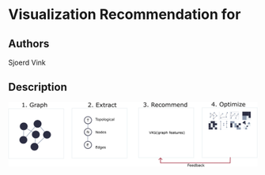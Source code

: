 # Visualization Recommendation for

## Authors

Sjoerd Vink

## Description

![pipeline](./reports/images/pipeline.png)
